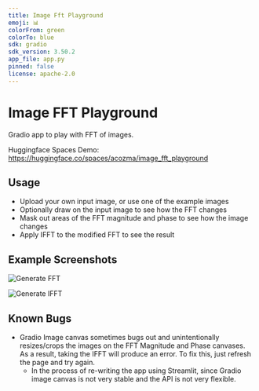 ```yaml
---
title: Image Fft Playground
emoji: 📊
colorFrom: green
colorTo: blue
sdk: gradio
sdk_version: 3.50.2
app_file: app.py
pinned: false
license: apache-2.0
---
```


# Image FFT Playground

Gradio app to play with FFT of images.

Huggingface Spaces Demo: <https://huggingface.co/spaces/acozma/image_fft_playground>

## Usage

- Upload your own input image, or use one of the example images
- Optionally draw on the input image to see how the FFT changes
- Mask out areas of the FFT magnitude and phase to see how the image changes
- Apply IFFT to the modified FFT to see the result

## Example Screenshots

![Generate FFT](image.png)

![Generate IFFT](image-1.png)

## Known Bugs

- Gradio Image canvas sometimes bugs out and unintentionally resizes/crops the images on the FFT Magnitude and Phase canvases. As a result, taking the IFFT will produce an error. To fix this, just refresh the page and try again.
  - In the process of re-writing the app using Streamlit, since Gradio image canvas is not very stable and the API is not very flexible.
